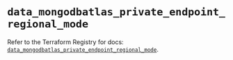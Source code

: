 # `data_mongodbatlas_private_endpoint_regional_mode`

Refer to the Terraform Registry for docs: [`data_mongodbatlas_private_endpoint_regional_mode`](https://registry.terraform.io/providers/mongodb/mongodbatlas/1.18.1/docs/data-sources/private_endpoint_regional_mode).
